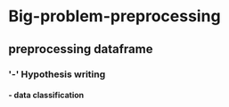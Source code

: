 # Big-problem-preprocessing

## preprocessing dataframe 

### '-' Hypothesis writing

#### - data classification
